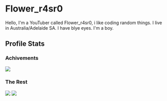 # Flower_r4sr0
Hello, I'm a YouTuber called Flower_r4sr0, i like coding random things.
I live in Australia/Adelaide SA.
I have blye eyes.
I'm a boy.
## Profile Stats
### Achivements
<img align="center" src="https://github-profile-trophy.vercel.app/?username=Flowerr4sr0&theme=transparent">

### The Rest
<img align="center" src="https://github-readme-stats.vercel.app/api?username=Flowerr4sr0&show_icons=true&include_all_commits=true&theme=buefy&hide_border=true">
<img align="center" src="https://github-readme-stats.vercel.app/api/top-langs/?username=Flowerr4sr0&layout=compact&theme=buefy&hide_border=true">
